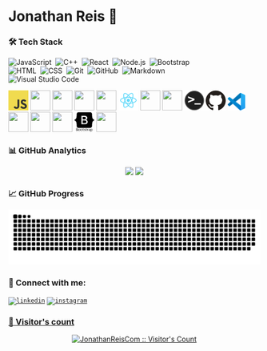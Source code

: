 # Jonathan Reis 👋

<!-- <img align="right" src="https://komarev.com/ghpvc/?username=JonathanReisCom" alt="JonathanReisCom" /> -->

### 🛠 Tech Stack

![JavaScript](https://img.shields.io/badge/-JavaScript-05122A?style=flat&logo=javascript)&nbsp;
![C++](https://img.shields.io/badge/-C++-05122A?style=flat&logo=C%2B%2B&logoColor=00599C)&nbsp;
![React](https://img.shields.io/badge/-React-05122A?style=flat&logo=react)&nbsp;
![Node.js](https://img.shields.io/badge/-Node.js-05122A?style=flat&logo=node.js)&nbsp;
![Bootstrap](https://img.shields.io/badge/-Bootstrap-05122A?style=flat&logo=bootstrap&logoColor=563D7C)\
![HTML](https://img.shields.io/badge/-HTML-05122A?style=flat&logo=HTML5)&nbsp;
![CSS](https://img.shields.io/badge/-CSS-05122A?style=flat&logo=CSS3&logoColor=1572B6)&nbsp;
![Git](https://img.shields.io/badge/-Git-05122A?style=flat&logo=git)&nbsp;
![GitHub](https://img.shields.io/badge/-GitHub-05122A?style=flat&logo=github)&nbsp;
![Markdown](https://img.shields.io/badge/-Markdown-05122A?style=flat&logo=markdown)\
![Visual Studio Code](https://img.shields.io/badge/-Visual%20Studio%20Code-05122A?style=flat&logo=visual-studio-code&logoColor=007ACC)&nbsp;

<code><img height="40" width="40" src="https://raw.githubusercontent.com/github/explore/80688e429a7d4ef2fca1e82350fe8e3517d3494d/topics/javascript/javascript.png"></code>
<code><img height="40" width="40" src="https://cdn.iconscout.com/icon/free/png-512/typescript-1174965.png"></code>
<code><img height="40" width="40" src="https://www.vectorlogo.zone/logos/golang/golang-icon.svg"></code>
<code><img height="40" width="40" src="https://cdn.iconscout.com/icon/free/png-256/css-131-722685.png"></code>
<code><img height="40" width="40" src="https://img.icons8.com/color/48/000000/nodejs.png"></code>
<code><img height="40" width="40" src="https://raw.githubusercontent.com/github/explore/80688e429a7d4ef2fca1e82350fe8e3517d3494d/topics/react/react.png"></code>
<code><img height="40" width="40" src="https://www.vectorlogo.zone/logos/php/php-icon.svg"></code>
<code><img height="40" width="40" src="https://upload.wikimedia.org/wikipedia/commons/thumb/3/3f/Git_icon.svg/1024px-Git_icon.svg.png"></code>
<code><img height="40" width="40" src="https://raw.githubusercontent.com/github/explore/80688e429a7d4ef2fca1e82350fe8e3517d3494d/topics/terminal/terminal.png"></code>
<code><img height="40" width="40" src="https://raw.githubusercontent.com/github/explore/80688e429a7d4ef2fca1e82350fe8e3517d3494d/topics/github-api/github-api.png"></code>
<code><img height="35" width="35" src="https://raw.githubusercontent.com/github/explore/80688e429a7d4ef2fca1e82350fe8e3517d3494d/topics/visual-studio-code/visual-studio-code.png"></code>
<code><img height="40" width="40" src="https://img.icons8.com/fluent/50/000000/mysql-logo.png"></code>
<code><img height="40" width="40" src="https://www.vectorlogo.zone/logos/postgresql/postgresql-icon.svg"></code>
<code><img height="40" width="40" src="https://www.vectorlogo.zone/logos/getpostman/getpostman-icon.svg"></code>
<code><img height="40" width="40" src="https://raw.githubusercontent.com/devicons/devicon/master/icons/bootstrap/bootstrap-plain-wordmark.svg"></code>
<code><img height="40" width="40" src="https://www.vectorlogo.zone/logos/amazon_aws/amazon_aws-icon.svg"></code>

### 📊 GitHub Analytics

<p align="center">
<picture>
  <img height="240em" src="https://github-readme-stats-xi-orpin.vercel.app/api?username=JonathanReisCom&show=reviews,prs_merged,prs_merged_percentage&count_private=true&include_all_commits=true&show_icons=true&hide=stars&theme=algolia&rank_icon=github" />
  <img height="240em" src="https://github-readme-stats-xi-orpin.vercel.app/api/top-langs/?username=JonathanReisCom&layout=compact&langs_count=8&theme=algolia&count_private=true&include_all_commits=true&exclude_repo=portalpicante-website,gparena-website,escapingwiththediamond-cocos2dx"/>
</picture>
</p>

### 📈 GitHub Progress

<p align="center">
<picture>
  <source media="(prefers-color-scheme: dark)" srcset="https://github.com/JonathanReisCom/JonathanReisCom/blob/output/github-contribution-grid-snake-dark.svg" />
  <source media="(prefers-color-scheme: light)" srcset="https://github.com/JonathanReisCom/JonathanReisCom/blob/output/github-contribution-grid-snake.svg" />
  <img alt="github-snake" src="https://github.com/JonathanReisCom/JonathanReisCom/blob/output/github-contribution-grid-snake.svg" />
</picture>
</p>

### 🖖 Connect with me:

<code><a href="https://www.linkedin.com/in/jonathan-reis-com/" target="blank"><img align="center" src="https://cdn.iconscout.com/icon/free/png-64/linkedin-208-916919.png" alt="linkedin" height="40" width="40" /></a></code>
<code><a href="https://www.instagram.com/jonathanreis/" target="blank"><img align="center" src="https://cdn.iconscout.com/icon/free/png-64/instagram-216-721958.png" alt="instagram" height="40" width="40" /></code>

### 👀 Visitor's count

<p align="center"><img src="https://profile-counter.glitch.me/{JonathanReisCom}/count.svg" alt="JonathanReisCom :: Visitor's Count" /></p>
